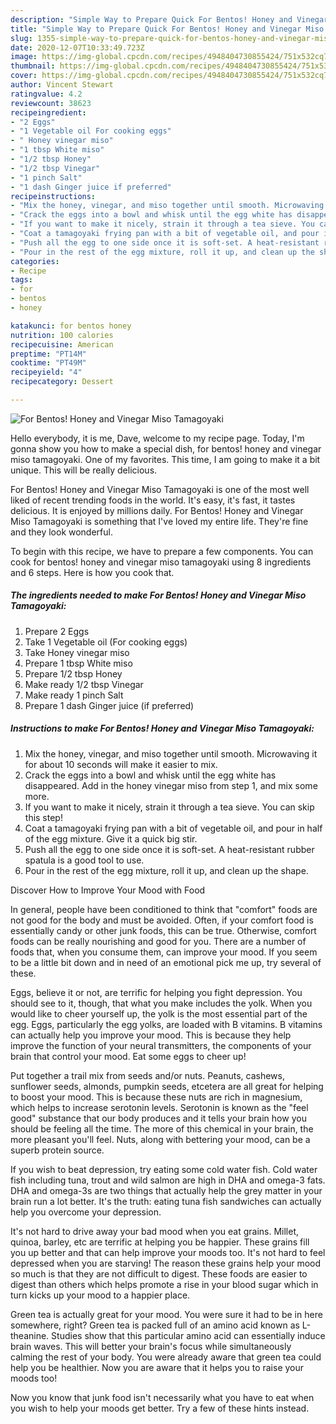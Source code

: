 ```yaml
---
description: "Simple Way to Prepare Quick For Bentos! Honey and Vinegar Miso Tamagoyaki"
title: "Simple Way to Prepare Quick For Bentos! Honey and Vinegar Miso Tamagoyaki"
slug: 1355-simple-way-to-prepare-quick-for-bentos-honey-and-vinegar-miso-tamagoyaki
date: 2020-12-07T10:33:49.723Z
image: https://img-global.cpcdn.com/recipes/4948404730855424/751x532cq70/for-bentos-honey-and-vinegar-miso-tamagoyaki-recipe-main-photo.jpg
thumbnail: https://img-global.cpcdn.com/recipes/4948404730855424/751x532cq70/for-bentos-honey-and-vinegar-miso-tamagoyaki-recipe-main-photo.jpg
cover: https://img-global.cpcdn.com/recipes/4948404730855424/751x532cq70/for-bentos-honey-and-vinegar-miso-tamagoyaki-recipe-main-photo.jpg
author: Vincent Stewart
ratingvalue: 4.2
reviewcount: 38623
recipeingredient:
- "2 Eggs"
- "1 Vegetable oil For cooking eggs"
- " Honey vinegar miso"
- "1 tbsp White miso"
- "1/2 tbsp Honey"
- "1/2 tbsp Vinegar"
- "1 pinch Salt"
- "1 dash Ginger juice if preferred"
recipeinstructions:
- "Mix the honey, vinegar, and miso together until smooth. Microwaving it for about 10 seconds will make it easier to mix."
- "Crack the eggs into a bowl and whisk until the egg white has disappeared. Add in the honey vinegar miso from step 1, and mix some more."
- "If you want to make it nicely, strain it through a tea sieve. You can skip this step!"
- "Coat a tamagoyaki frying pan with a bit of vegetable oil, and pour in half of the egg mixture. Give it a quick big stir."
- "Push all the egg to one side once it is soft-set. A heat-resistant rubber spatula is a good tool to use."
- "Pour in the rest of the egg mixture, roll it up, and clean up the shape."
categories:
- Recipe
tags:
- for
- bentos
- honey

katakunci: for bentos honey 
nutrition: 100 calories
recipecuisine: American
preptime: "PT14M"
cooktime: "PT49M"
recipeyield: "4"
recipecategory: Dessert

---
```



![For Bentos! Honey and Vinegar Miso Tamagoyaki](https://img-global.cpcdn.com/recipes/4948404730855424/751x532cq70/for-bentos-honey-and-vinegar-miso-tamagoyaki-recipe-main-photo.jpg)

Hello everybody, it is me, Dave, welcome to my recipe page. Today, I'm gonna show you how to make a special dish, for bentos! honey and vinegar miso tamagoyaki. One of my favorites. This time, I am going to make it a bit unique. This will be really delicious.



For Bentos! Honey and Vinegar Miso Tamagoyaki is one of the most well liked of recent trending foods in the world. It's easy, it's fast, it tastes delicious. It is enjoyed by millions daily. For Bentos! Honey and Vinegar Miso Tamagoyaki is something that I've loved my entire life. They're fine and they look wonderful.


To begin with this recipe, we have to prepare a few components. You can cook for bentos! honey and vinegar miso tamagoyaki using 8 ingredients and 6 steps. Here is how you cook that.

<!--inarticleads1-->

##### The ingredients needed to make For Bentos! Honey and Vinegar Miso Tamagoyaki:

1. Prepare 2 Eggs
1. Take 1 Vegetable oil (For cooking eggs)
1. Take  Honey vinegar miso
1. Prepare 1 tbsp White miso
1. Prepare 1/2 tbsp Honey
1. Make ready 1/2 tbsp Vinegar
1. Make ready 1 pinch Salt
1. Prepare 1 dash Ginger juice (if preferred)




<!--inarticleads2-->

##### Instructions to make For Bentos! Honey and Vinegar Miso Tamagoyaki:

1. Mix the honey, vinegar, and miso together until smooth. Microwaving it for about 10 seconds will make it easier to mix.
1. Crack the eggs into a bowl and whisk until the egg white has disappeared. Add in the honey vinegar miso from step 1, and mix some more.
1. If you want to make it nicely, strain it through a tea sieve. You can skip this step!
1. Coat a tamagoyaki frying pan with a bit of vegetable oil, and pour in half of the egg mixture. Give it a quick big stir.
1. Push all the egg to one side once it is soft-set. A heat-resistant rubber spatula is a good tool to use.
1. Pour in the rest of the egg mixture, roll it up, and clean up the shape.




Discover How to Improve Your Mood with Food


In general, people have been conditioned to think that "comfort" foods are not good for the body and must be avoided. Often, if your comfort food is essentially candy or other junk foods, this can be true. Otherwise, comfort foods can be really nourishing and good for you. There are a number of foods that, when you consume them, can improve your mood. If you seem to be a little bit down and in need of an emotional pick me up, try several of these.

Eggs, believe it or not, are terrific for helping you fight depression. You should see to it, though, that what you make includes the yolk. When you would like to cheer yourself up, the yolk is the most essential part of the egg. Eggs, particularly the egg yolks, are loaded with B vitamins. B vitamins can actually help you improve your mood. This is because they help improve the function of your neural transmitters, the components of your brain that control your mood. Eat some eggs to cheer up!

Put together a trail mix from seeds and/or nuts. Peanuts, cashews, sunflower seeds, almonds, pumpkin seeds, etcetera are all great for helping to boost your mood. This is because these nuts are rich in magnesium, which helps to increase serotonin levels. Serotonin is known as the "feel good" substance that our body produces and it tells your brain how you should be feeling all the time. The more of this chemical in your brain, the more pleasant you'll feel. Nuts, along with bettering your mood, can be a superb protein source.

If you wish to beat depression, try eating some cold water fish. Cold water fish including tuna, trout and wild salmon are high in DHA and omega-3 fats. DHA and omega-3s are two things that actually help the grey matter in your brain run a lot better. It's the truth: eating tuna fish sandwiches can actually help you overcome your depression. 

It's not hard to drive away your bad mood when you eat grains. Millet, quinoa, barley, etc are terrific at helping you be happier. These grains fill you up better and that can help improve your moods too. It's not hard to feel depressed when you are starving! The reason these grains help your mood so much is that they are not difficult to digest. These foods are easier to digest than others which helps promote a rise in your blood sugar which in turn kicks up your mood to a happier place.

Green tea is actually great for your mood. You were sure it had to be in here somewhere, right? Green tea is packed full of an amino acid known as L-theanine. Studies show that this particular amino acid can essentially induce brain waves. This will better your brain's focus while simultaneously calming the rest of your body. You were already aware that green tea could help you be healthier. Now you are aware that it helps you to raise your moods too!

Now you know that junk food isn't necessarily what you have to eat when you wish to help your moods get better. Try  a few  of  these  hints  instead.

